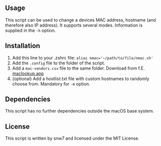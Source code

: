 ## Usage
This script can be used to change a devices MAC address, hostname (and therefore also IP address). It supports several modes. Information is supplied in the `-h` option.

## Installation
1. Add this line to your .zshrc file:
`alias nmac='~/path/to/file/nmac.sh'`
2. Add the `.config` file to the folder of the script.
3. Add a `mac-vendors.csv` file to the same folder. Download from f.E. [maclookup.app](https://maclookup.app/downloads/csv-database)
4. (optional) Add a hostlist.txt file with custom hostnames to randomly choose from. Mandatory for `-m` option.

## Dependencies
This script has no further dependencies outside the macOS base system.

## License
This script is written by snw7 and licensed under the MIT License.